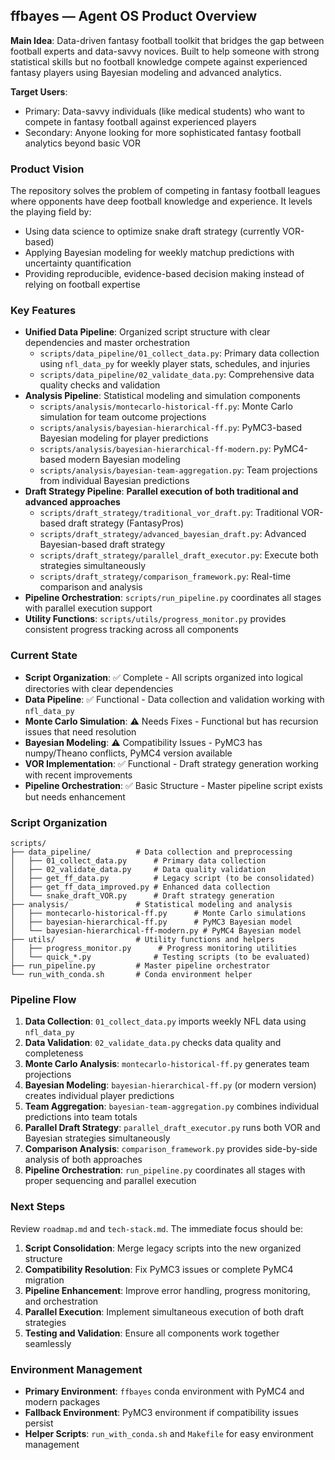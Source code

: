 ## ffbayes — Agent OS Product Overview

**Main Idea**: Data-driven fantasy football toolkit that bridges the gap between football experts and data-savvy novices. Built to help someone with strong statistical skills but no football knowledge compete against experienced fantasy players using Bayesian modeling and advanced analytics.

**Target Users**: 
- Primary: Data-savvy individuals (like medical students) who want to compete in fantasy football against experienced players
- Secondary: Anyone looking for more sophisticated fantasy football analytics beyond basic VOR

### Product Vision
The repository solves the problem of competing in fantasy football leagues where opponents have deep football knowledge and experience. It levels the playing field by:
- Using data science to optimize snake draft strategy (currently VOR-based)
- Applying Bayesian modeling for weekly matchup predictions with uncertainty quantification
- Providing reproducible, evidence-based decision making instead of relying on football expertise

### Key Features
- **Unified Data Pipeline**: Organized script structure with clear dependencies and master orchestration
  - `scripts/data_pipeline/01_collect_data.py`: Primary data collection using `nfl_data_py` for weekly player stats, schedules, and injuries
  - `scripts/data_pipeline/02_validate_data.py`: Comprehensive data quality checks and validation
- **Analysis Pipeline**: Statistical modeling and simulation components
  - `scripts/analysis/montecarlo-historical-ff.py`: Monte Carlo simulation for team outcome projections
  - `scripts/analysis/bayesian-hierarchical-ff.py`: PyMC3-based Bayesian modeling for player predictions
  - `scripts/analysis/bayesian-hierarchical-ff-modern.py`: PyMC4-based modern Bayesian modeling
  - `scripts/analysis/bayesian-team-aggregation.py`: Team projections from individual Bayesian predictions
- **Draft Strategy Pipeline**: **Parallel execution of both traditional and advanced approaches**
  - `scripts/draft_strategy/traditional_vor_draft.py`: Traditional VOR-based draft strategy (FantasyPros)
  - `scripts/draft_strategy/advanced_bayesian_draft.py`: Advanced Bayesian-based draft strategy
  - `scripts/draft_strategy/parallel_draft_executor.py`: Execute both strategies simultaneously
  - `scripts/draft_strategy/comparison_framework.py`: Real-time comparison and analysis
- **Pipeline Orchestration**: `scripts/run_pipeline.py` coordinates all stages with parallel execution support
- **Utility Functions**: `scripts/utils/progress_monitor.py` provides consistent progress tracking across all components

### Current State
- **Script Organization**: ✅ Complete - All scripts organized into logical directories with clear dependencies
- **Data Pipeline**: ✅ Functional - Data collection and validation working with `nfl_data_py`
- **Monte Carlo Simulation**: ⚠️ Needs Fixes - Functional but has recursion issues that need resolution
- **Bayesian Modeling**: ⚠️ Compatibility Issues - PyMC3 has numpy/Theano conflicts, PyMC4 version available
- **VOR Implementation**: ✅ Functional - Draft strategy generation working with recent improvements
- **Pipeline Orchestration**: ✅ Basic Structure - Master pipeline script exists but needs enhancement

### Script Organization
```
scripts/
├── data_pipeline/          # Data collection and preprocessing
│   ├── 01_collect_data.py      # Primary data collection
│   ├── 02_validate_data.py     # Data quality validation
│   ├── get_ff_data.py          # Legacy script (to be consolidated)
│   ├── get_ff_data_improved.py # Enhanced data collection
│   └── snake_draft_VOR.py      # Draft strategy generation
├── analysis/               # Statistical modeling and analysis
│   ├── montecarlo-historical-ff.py      # Monte Carlo simulations
│   ├── bayesian-hierarchical-ff.py      # PyMC3 Bayesian model
│   └── bayesian-hierarchical-ff-modern.py # PyMC4 Bayesian model
├── utils/                  # Utility functions and helpers
│   ├── progress_monitor.py      # Progress monitoring utilities
│   └── quick_*.py              # Testing scripts (to be evaluated)
├── run_pipeline.py         # Master pipeline orchestrator
└── run_with_conda.sh       # Conda environment helper
```

### Pipeline Flow
1. **Data Collection**: `01_collect_data.py` imports weekly NFL data using `nfl_data_py`
2. **Data Validation**: `02_validate_data.py` checks data quality and completeness
3. **Monte Carlo Analysis**: `montecarlo-historical-ff.py` generates team projections
4. **Bayesian Modeling**: `bayesian-hierarchical-ff.py` (or modern version) creates individual player predictions
5. **Team Aggregation**: `bayesian-team-aggregation.py` combines individual predictions into team totals
6. **Parallel Draft Strategy**: `parallel_draft_executor.py` runs both VOR and Bayesian strategies simultaneously
7. **Comparison Analysis**: `comparison_framework.py` provides side-by-side analysis of both approaches
8. **Pipeline Orchestration**: `run_pipeline.py` coordinates all stages with proper sequencing and parallel execution

### Next Steps
Review `roadmap.md` and `tech-stack.md`. The immediate focus should be:
1. **Script Consolidation**: Merge legacy scripts into the new organized structure
2. **Compatibility Resolution**: Fix PyMC3 issues or complete PyMC4 migration
3. **Pipeline Enhancement**: Improve error handling, progress monitoring, and orchestration
4. **Parallel Execution**: Implement simultaneous execution of both draft strategies
5. **Testing and Validation**: Ensure all components work together seamlessly

### Environment Management
- **Primary Environment**: `ffbayes` conda environment with PyMC4 and modern packages
- **Fallback Environment**: PyMC3 environment if compatibility issues persist
- **Helper Scripts**: `run_with_conda.sh` and `Makefile` for easy environment management